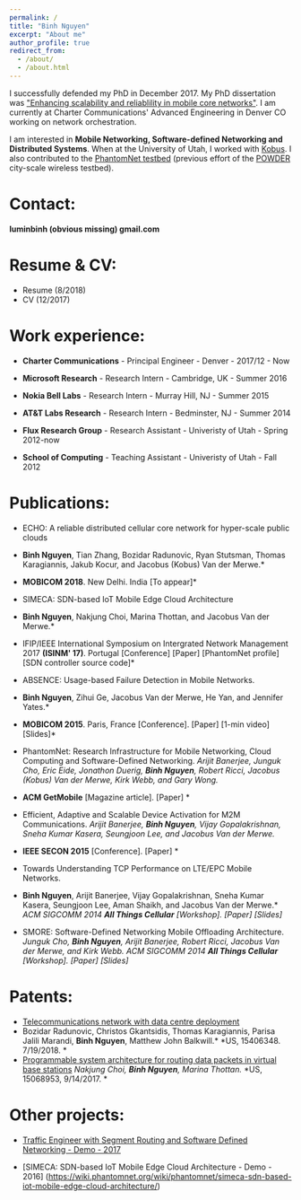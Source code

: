 ```yaml
---
permalink: /
title: "Binh Nguyen"
excerpt: "About me"
author_profile: true
redirect_from: 
  - /about/
  - /about.html
---
```


I successfully defended my PhD in December 2017. My PhD dissertation was ["Enhancing scalability and reliablility in mobile core networks"](https://www.flux.utah.edu/paper/271). 
I am currently at Charter Communications' Advanced Engineering in Denver CO working on network orchestration. 

I am interested in **Mobile Networking, Software-defined Networking and Distributed Systems**. 
When at the University of Utah, I worked with [Kobus](http://www.cs.utah.edu/~kobus). 
I also contributed to the [PhantomNet testbed](http://www.phantomnet.org/) (previous effort of the [POWDER](https://powderwireless.net/) city-scale wireless testbed).

Contact:
======

**luminbinh (obvious missing) gmail.com**

Resume & CV:
======
* Resume (8/2018)
* CV (12/2017)

Work experience:
===========

* **Charter Communications** - Principal Engineer - Denver - 2017/12 - Now

* **Microsoft Research** - Research Intern - Cambridge, UK - Summer 2016

* **Nokia Bell Labs** - Research Intern - Murray Hill, NJ - Summer 2015

* **AT&T Labs Research** - Research Intern - Bedminster, NJ - Summer 2014

* **Flux Research Group** - Research Assistant - Univeristy of Utah - Spring 2012-now

* **School of Computing** - Teaching Assistant - Univeristy of Utah - Fall 2012

Publications:
===========
* ECHO: A reliable distributed cellular core network for hyper-scale public clouds
* **Binh Nguyen**, Tian Zhang, Bozidar Radunovic, Ryan Stutsman, Thomas Karagiannis, Jakub Kocur, and Jacobus (Kobus) Van der Merwe.*
* **MOBICOM 2018**. New Delhi. India [To appear]*

* SIMECA: SDN-based IoT Mobile Edge Cloud Architecture
* **Binh Nguyen**, Nakjung Choi, Marina Thottan, and Jacobus Van der Merwe.*
* IFIP/IEEE International Symposium on Intergrated Network Management 2017 **(ISINM' 17)**. Portugal [Conference] [Paper] [PhantomNet profile] [SDN controller source code]*

* ABSENCE: Usage-based Failure Detection in Mobile Networks.
* **Binh Nguyen**, Zihui Ge, Jacobus Van der Merwe, He Yan, and Jennifer Yates.*
* **MOBICOM 2015**. Paris, France [Conference]. [Paper] [1-min video] [Slides]*

* PhantomNet: Research Infrastructure for Mobile Networking, Cloud Computing and Software-Defined Networking.
*Arijit Banerjee, Junguk Cho, Eric Eide, Jonathon Duerig, **Binh Nguyen**, Robert Ricci, Jacobus (Kobus) Van der Merwe, Kirk Webb, and Gary Wong.*
* **ACM GetMobile** [Magazine article]. [Paper] *

* Efficient, Adaptive and Scalable Device Activation for M2M Communications.
*Arijit Banerjee, **Binh Nguyen**, Vijay Gopalakrishnan, Sneha Kumar Kasera, Seungjoon Lee, and Jacobus Van der Merwe.*
* **IEEE SECON 2015** [Conference]. [Paper] *

* Towards Understanding TCP Performance on LTE/EPC Mobile Networks.
* **Binh Nguyen**, Arijit Banerjee, Vijay Gopalakrishnan, Sneha Kumar Kasera, Seungjoon Lee, Aman Shaikh, and Jacobus Van der Merwe.*
*ACM SIGCOMM 2014 **All Things Cellular** [Workshop]. [Paper] [Slides]*

* SMORE: Software-Defined Networking Mobile Offloading Architecture.
*Junguk Cho, **Binh Nguyen**, Arijit Banerjee, Robert Ricci, Jacobus Van der Merwe, and Kirk Webb.*
*ACM SIGCOMM 2014 **All Things Cellular** [Workshop]. [Paper] [Slides]*

Patents:
======
* [Telecommunications network with data centre deployment](http://www.freepatentsonline.com/y2018/0205574.html)
* Bozidar Radunovic, Christos Gkantsidis, Thomas Karagiannis, Parisa Jalili Marandi, **Binh Nguyen**, Matthew John Balkwill.*
*US, 15406348. 7/19/2018. *
* [Programmable system architecture for routing data packets in virtual base stations](http://www.freepatentsonline.com/y2018/0205574.html)
*Nakjung Choi, **Binh Nguyen**, Marina Thottan.*
*US, 15068953, 9/14/2017. *

Other projects:
===========
* [Traffic Engineer with Segment Routing and Software Defined Networking - Demo - 2017](http://www.cs.utah.edu/~binh/archive/segment_routing/segment-routing-tutorial.html)

* [SIMECA: SDN-based IoT Mobile Edge Cloud Architecture - Demo - 2016] (https://wiki.phantomnet.org/wiki/phantomnet/simeca-sdn-based-iot-mobile-edge-cloud-architecture/)
